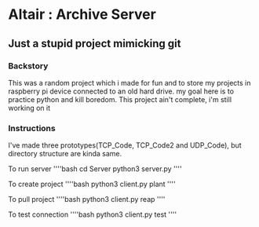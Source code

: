 # Altair : Archive Server
## Just a stupid project mimicking git

### Backstory
This was a random project which i made for fun and to store my projects in raspberry pi device connected to
an old hard drive. my goal here is to practice python and kill boredom. This project ain't complete, i'm still working on it

### Instructions
I've made three prototypes(TCP_Code, TCP_Code2 and UDP_Code), but directory structure are kinda same.

To run server
''''bash
cd Server
python3 server.py
''''

To create project
''''bash
python3 client.py plant 
''''

To pull project
''''bash
python3 client.py reap
''''

To test connection
''''bash
python3 client.py test
''''

